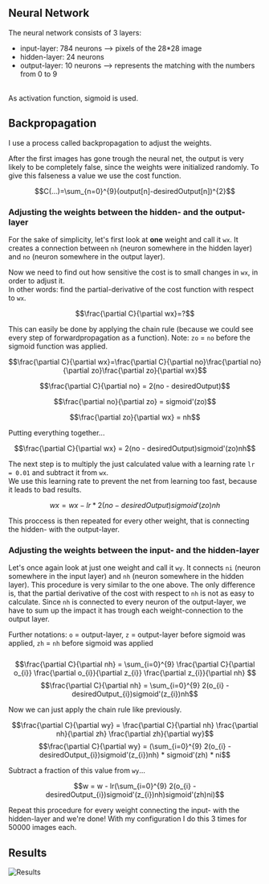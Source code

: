 ## Neural Network
The neural network consists of 3 layers:
+ input-layer: 784 neurons  --> pixels of the 28\*28 image
+ hidden-layer: 24 neurons
+ output-layer: 10 neurons  --> represents the matching with the numbers from 0 to 9
<br/> 
As activation function, sigmoid is used.

## Backpropagation
I use a process called backpropagation to adjust the weights.

After the first images has gone trough the neural net, the output is very likely to be completely false, since the weights were initialized randomly.
To give this falseness a value we use the cost function.

$$C(...)=\sum_{n=0}^{9}(output[n]-desiredOutput[n])^{2}$$
### Adjusting the weights between the hidden- and the output-layer

For the sake of simplicity, let's first look at **one** weight and call it `wx`. It creates a connection between `nh` (neuron somewhere in the hidden layer) and `no` (neuron somewhere in the output layer).<br/>

Now we need to find out how sensitive the cost is to small changes in `wx`, in order to adjust it. <br/>
In other words: find the partial-derivative of the cost function with respect to `wx`.<br/>

$$\frac{\partial C}{\partial wx}=?$$
 
This can easily be done by applying the chain rule (because we could see every step of forwardpropagation as a function). Note: `zo` = `no` before the sigmoid function was applied.<br/>

$$\frac{\partial C}{\partial wx}=\frac{\partial C}{\partial no}\frac{\partial no}{\partial zo}\frac{\partial zo}{\partial wx}$$

$$\frac{\partial C}{\partial no} = 2(no - desiredOutput)$$

$$\frac{\partial no}{\partial zo} = sigmoid'(zo)$$

$$\frac{\partial zo}{\partial wx} = nh$$


Putting everything together...

$$\frac{\partial C}{\partial wx} = 2(no - desiredOutput)sigmoid'(zo)nh$$

The next step is to multiply the just calculated value with a learning rate `lr = 0.01` and subtract it from `wx`. <br/>
We use this learning rate to prevent the net from learning too fast, because it leads to bad results.


$$wx = wx - lr * 2(no - desiredOutput)sigmoid'(zo)nh$$

This proccess is then repeated for every other weight, that is connecting the hidden- with the output-layer.

### Adjusting the weights between the input- and the hidden-layer
Let's once again look at just one weight and call it `wy`. It connects `ni` (neuron somewhere in the input layer) and `nh` (neuron somewhere in the hidden layer).
This procedure is very similar to the one above. The only difference is, that the partial derivative of the cost with respect to `nh` is not as easy to calculate. Since `nh` is connected to every neuron of the output-layer, we have to sum up the impact it has trough each weight-connection to the output layer.

Further notations: `o` = output-layer, `z` = output-layer before sigmoid was applied, `zh` = `nh` before sigmoid was applied <br/><br/>
$$\frac{\partial C}{\partial nh} =  \sum_{i=0}^{9} \frac{\partial C}{\partial o_{i}} \frac{\partial o_{i}}{\partial z_{i}} \frac{\partial z_{i}}{\partial nh} $$
$$\frac{\partial C}{\partial nh} = \sum_{i=0}^{9} 2(o_{i} - desiredOutput_{i})sigmoid'(z_{i})nh$$

Now we can just apply the chain rule like previously. <br/>


$$\frac{\partial C}{\partial wy} = \frac{\partial C}{\partial nh} \frac{\partial nh}{\partial zh} \frac{\partial zh}{\partial wy}$$
$$\frac{\partial C}{\partial wy} = (\sum_{i=0}^{9} 2(o_{i} - desiredOutput_{i})sigmoid'(z_{i})nh) * sigmoid'(zh) * ni$$

Subtract a fraction of this value from `wy`... 

$$w = w - lr(\sum_{i=0}^{9} 2(o_{i} - desiredOutput_{i})sigmoid'(z_{i})nh)sigmoid'(zh)ni)$$

Repeat this procedure for every weight connecting the input- with the hidden-layer and we're done!
With my configuration I do this 3 times for 50000 images each.

## Results
![Results](https://drive.google.com/uc?export=view&id=1CB1EgtA3UfGmTb0EVjMIlMqYsjTvuqwR)




